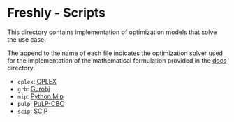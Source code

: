 # Freshly - Scripts
This directory contains implementation of optimization 
models that solve the use case.

The append to the name of each file indicates the optimization solver
used for the implementation of the mathematical formulation
provided in the [docs](../docs/README.md) directory.

- `cplex`: [CPLEX](https://www.ibm.com/analytics/cplex-optimizer)
- `grb`: [Gurobi](https://www.gurobi.com/)
- `mip`: [Python Mip](https://www.python-mip.com/)
- `pulp`: [PuLP-CBC](https://coin-or.github.io/pulp/)
- `scip`: [SCIP](https://www.scipopt.org/)